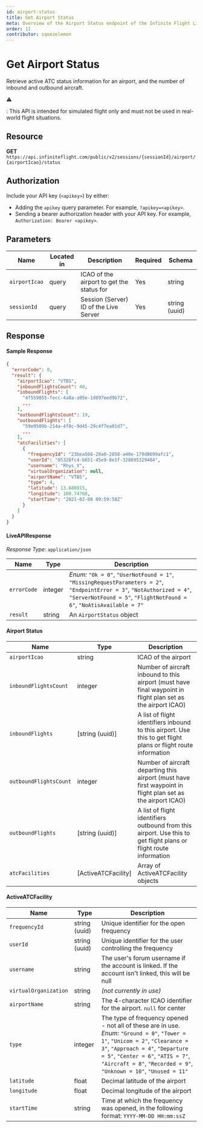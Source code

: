```yaml
---
id: airport-status
title: Get Airport Status
meta: Overview of the Airport Status endpoint of the Infinite Flight Live API
order: 11
contributor: sqeezelemon
---
```


# Get Airport Status

Retrieve active ATC status information for an airport, and the number of inbound and outbound aircraft.

⚠️

: This API is intended for simulated flight only and must not be used in real-world flight situations.

## Resource

**GET** `https://api.infiniteflight.com/public/v2/sessions/{sessionId}/airport/{airportIcao}/status`

## Authorization

Include your API key (`<apikey>`) by either:

-   Adding the `apikey` query parameter. For example, `?apikey=<apikey>`.
-   Sending a bearer authorization header with your API key. For example, `Authorization: Bearer <apikey>`.

## Parameters

| Name          | Located in | Description                               | Required | Schema        |
| ------------- | ---------- | ----------------------------------------- | -------- | ------------- |
| `airportIcao` | query      | ICAO of the airport to get the status for | Yes      | string        |
| `sessionId`   | query      | Session (Server) ID of the Live Server    | Yes      | string (uuid) |

## Response

#### Sample Response

```json
{
  "errorCode": 0,
  "result": {
    "airportIcao": "VTBS",
    "inboundFlightsCount": 40,
    "inboundFlights": [
      "4f559855-fecc-4a8a-a95e-1d097eed9b72",
	  ...
    ],
    "outboundFlightsCount": 19,
    "outboundFlights": [
      "59e9509b-214a-4f8c-9d45-29c4f7ea01d7",
	  ...
    ],
    "atcFacilities": [
      {
        "frequencyId": "23bea566-20a0-2858-a40e-179d0699afc1",
        "userId": "05328fc4-b651-45e9-8e1f-328095329484",
        "username": "Rhys_V",
        "virtualOrganization": null,
        "airportName": "VTBS",
        "type": 4,
        "latitude": 13.680815,
        "longitude": 100.74768,
        "startTime": "2021-02-08 09:59:58Z"
      }
    ]
  }
}
```

#### LiveAPIResponse

_Response Type:_ `application/json`

| Name        | Type    | Description                                                                                                                                                                                       |
| ----------- | ------- | ------------------------------------------------------------------------------------------------------------------------------------------------------------------------------------------------- |
| `errorCode` | integer | _Enum:_ `"Ok = 0"`, `"UserNotFound = 1"`, `"MissingRequestParameters = 2"`, `"EndpointError = 3"`, `"NotAuthorized = 4"`, `"ServerNotFound = 5"`, `"FlightNotFound = 6"`, `"NoAtisAvailable = 7"` |
| `result`    | string  | An `AirportStatus` object                                                                                                                                                                         |

#### Airport Status

| Name                   | Type                | Description                                                                                                       |
| ---------------------- | ------------------- | ----------------------------------------------------------------------------------------------------------------- |
| `airportIcao`          | string              | ICAO of the airport                                                                                               |
| `inboundFlightsCount`  | integer             | Number of aircraft inbound to this airport (must have final waypoint in flight plan set as the airport ICAO)      |
| `inboundFlights`       | [string (uuid)]     | A list of flight identifiers inbound to this airport. Use this to get flight plans or flight route information    |
| `outboundFlightsCount` | integer             | Number of aircraft departing this airport (must have first waypoint in flight plan set as the airport ICAO)       |
| `outboundFlights`      | [string (uuid)]     | A list of flight identifiers outbound from this airport. Use this to get flight plans or flight route information |
| `atcFacilities`        | [ActiveATCFacility] | Array of ActiveATCFacility objects                                                                                |

#### ActiveATCFacility

| Name                  | Type          | Description                                                                                                                                                                                                                                                                    |
| --------------------- | ------------- | ------------------------------------------------------------------------------------------------------------------------------------------------------------------------------------------------------------------------------------------------------------------------------ |
| `frequencyId`         | string (uuid) | Unique identifier for the open frequency                                                                                                                                                                                                                                       |
| `userId`              | string (uuid) | Unique identifier for the user controlling the frequency                                                                                                                                                                                                                       |
| `username`            | string        | The user's forum username if the account is linked. If the account isn't linked, this will be null                                                                                                                                                                             |
| `virtualOrganization` | string        | _(not currently in use)_                                                                                                                                                                                                                                                       |
| `airportName`         | string        | The 4-character ICAO identifier for the airport. `null` for center                                                                                                                                                                                                             |
| `type`                | integer       | The type of frequency opened - not all of these are in use. _Enum:_ `"Ground = 0"`, `"Tower = 1"`, `"Unicom = 2"`, `"Clearance = 3"`, `"Approach = 4"`, `"Departure = 5"`, `"Center = 6"`, `"ATIS = 7"`, `"Aircraft = 8"`, `"Recorded = 9"`, `"Unknown = 10"`, `"Unused = 11"` |
| `latitude`            | float         | Decimal latitude of the airport                                                                                                                                                                                                                                                |
| `longitude`           | float         | Decimal longitude of the airport                                                                                                                                                                                                                                               |
| `startTime `          | string        | Time at which the frequency was opened, in the following format: `YYYY-MM-DD HH:mm:ssZ`                                                                                                                                                                                        |
